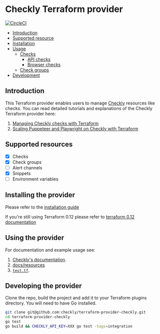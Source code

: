 # Checkly Terraform provider

[![CircleCI](https://circleci.com/gh/checkly/terraform-provider-checkly/tree/master.svg?style=svg)](https://circleci.com/gh/checkly/terraform-provider-checkly/tree/master)

* [Introduction](#introduction)
* [Supported resource](#supported-resources)
* [Installation](#installing-the-provider)
* [Usage](#using-the-provider)
	* [Checks](#checks)
	  * [API checks](#api-checks)
	  * [Browser checks](#browser-checks)	  
	* [Check groups](#check-groups)
* [Development](#developing-the-provider)

## Introduction

This Terraform provider enables users to manage [Checkly](https://checklyhq.com) resources like checks. You can read detailed tutorials and explanations of the Checkly Terraform provider here:

1. [Managing Checkly checks with Terraform](https://blog.checklyhq.com/managing-checkly-checks-with-terraform/)
2. [Scaling Puppeteer and Playwright on Checkly with Terraform](https://blog.checklyhq.com/scaling-puppeteer-playwright-on-checkly-with-terraform/)

## Supported resources

- [x] Checks
- [x] Check groups
- [ ] Alert channels
- [X] Snippets
- [ ] Environment variables

## Installing the provider

Please refer to the [installation guide](https://github.com/checkly/terraform-provider-checkly/blob/master/docs/guides/installing-the-provider-and-getting-started.md)

If you're still using Terraform 0.12 please refer to [terraform 0.12 documentation](https://github.com/checkly/terraform-provider-checkly/blob/master/docs/guides/support-for-terraform-0.12.md)

## Using the provider
For documentation and example usage see:
1. [Checkly's documentation](https://www.checklyhq.com/docs/integrations/terraform/).
2. [docs/resources](https://github.com/checkly/terraform-provider-checkly/tree/master/docs/resources)
3. [`test.tf`](https://github.com/checkly/terraform-provider-checkly/blob/master/test.tf).

## Developing the provider

Clone the repo, build the project and add it to your Terraform plugins directory. You will need to have Go installed.

```bash
git clone git@github.com:checkly/terraform-provider-checkly.git
cd terraform-provider-checkly
go test
go build && CHECKLY_API_KEY=XXX go test -tags=integration
```
